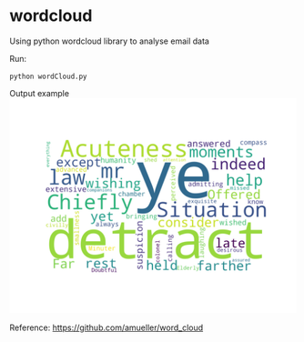 # wordcloud
Using python wordcloud library to analyse email data

Run:
```
python wordCloud.py
```

Output example
![Output file](https://github.com/pcumino/wordcloud/blob/master/wordcloud-output.png "Output file")


Reference: https://github.com/amueller/word_cloud
